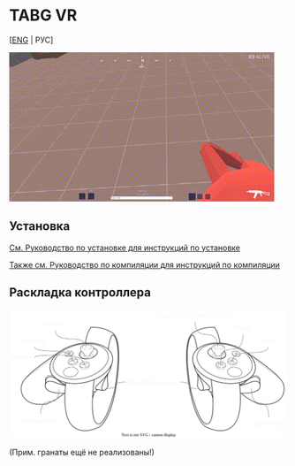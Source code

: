 # TABG VR
[[ENG](README.md) | РУС]

![Тест стрельбы](img/shoot_test.gif)

## Установка
[См. Руководство по установке для инструкций по установке](SETUP_RU.md)

[Также см. Руководство по компиляции для инструкций по компиляции](COMPILING_RU.md)

## Раскладка контроллера
![Controller Layout](auxillary/controller_layout.svg)

(Прим. гранаты ещё не реализованы!)